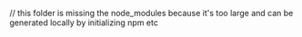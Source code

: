 // this folder is missing the node_modules because it's too large and can be generated locally by initializing npm etc 
